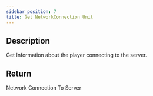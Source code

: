 ```yaml
---
sidebar_position: 7
title: Get NetworkConnection Unit
---
```


## Description
Get Information about the player connecting to the server.

## Return
Network Connection To Server


